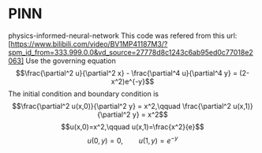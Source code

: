 # PINN
physics-informed-neural-network
This code was refered from this url:[https://www.bilibili.com/video/BV1MP41187M3/?spm_id_from=333.999.0.0&vd_source=27778d8c1243c6ab95ed0c77018e2063]
Use the governing equation 
$$\frac{\partial^2 u}{\partial^2 x} - \frac{\partial^4 u}{\partial^4 y} = (2-x^2)e^{-y}$$
The initial condition and boundary condition is 
$$\frac{\partial^2 u(x,0)}{\partial^2 y} = x^2,\qquad \frac{\partial^2 u(x,1)}{\partial^2 y} = x^2$$
$$u(x,0)=x^2,\qquad u(x,1)=\frac{x^2}{e}$$
$$u(0,y)=0,\qquad u(1,y)=e^{-y}$$
